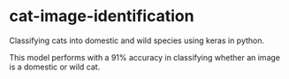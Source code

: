 # cat-image-identification
Classifying cats into domestic and wild species using keras in python. 

This model performs with a 91% accuracy in classifying whether an image is a domestic or wild cat. 


